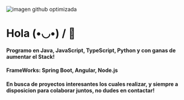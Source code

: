 ![imagen github optimizada](https://github.com/JaviCaiola/JaviCaiola/assets/114126710/61888a1d-6ad4-4981-b80d-5a92b44bf17d)

# Hola  (•◡•) / 👋

#### Programo en Java, JavaScript, TypeScript, Python y con ganas de aumentar el Stack!
#### FrameWorks: Spring Boot, Angular, Node.js 
#### En busca de proyectos interesantes los cuales realizar, y siempre a disposicion para colaborar juntos, no dudes en contactar!
  

 
<!--
**JaviCaiola/JaviCaiola** is a ✨ _special_ ✨ repository because its `README.md` (this file) appears on your GitHub profile.

Here are some ideas to get you started:

- 🔭 I’m currently working on ...
- 🌱 I’m currently learning ...
- 👯 I’m looking to collaborate on ...
- 🤔 I’m looking for help with ...
- 💬 Ask me about ...
- 📫 How to reach me: ...
- 😄 Pronouns: ...
- ⚡ Fun fact: ...
-->
